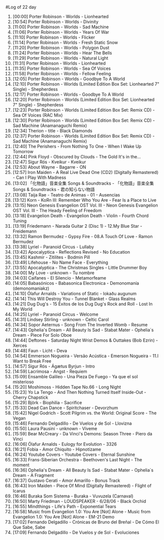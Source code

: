 #Log of 22 day

1. [00:00] Porter Robinson - Worlds - Lionhearted
1. [10:54] Porter Robinson - Worlds - Divinity
1. [11:00] Porter Robinson - Worlds - Sad Machine
1. [11:06] Porter Robinson - Worlds - Years Of War
1. [11:10] Porter Robinson - Worlds - Flicker
1. [11:14] Porter Robinson - Worlds - Fresh Static Snow
1. [11:20] Porter Robinson - Worlds - Polygon Dust
1. [11:24] Porter Robinson - Worlds - Hear The Bells
1. [11:29] Porter Robinson - Worlds - Natural Light
1. [11:31] Porter Robinson - Worlds - Lionhearted
1. [11:35] Porter Robinson - Worlds - Sea Of Voices
1. [11:58] Porter Robinson - Worlds - Fellow Feeling
1. [12:05] Porter Robinson - Worlds - Goodbye To A World
1. [12:10] Porter Robinson - Worlds (Limited Edition Box Set: Lionhearted 7" Single) - Shepherdess
1. [12:17] Porter Robinson - Worlds - Goodbye To A World
1. [12:20] Porter Robinson - Worlds (Limited Edition Box Set: Lionhearted 7" Single) - Shepherdess
1. [12:23] Porter Robinson - Worlds (Limited Edition Box Set: Remix CD) - Sea Of Voices (RAC Mix)
1. [12:30] Porter Robinson - Worlds (Limited Edition Box Set: Remix CD) - Sad Machine (Anamanaguchi Remix)
1. [12:34] Therion - title - Black Diamonds
1. [12:37] Porter Robinson - Worlds (Limited Edition Box Set: Remix CD) - Sad Machine (Anamanaguchi Remix)
1. [12:40] The Perishers - From Nothing To One - When I Wake Up Tomorrow
1. [12:44] Pink Floyd - Obscured by Clouds - The Gold It's in the...
1. [12:47] Sigur Rós - Kveikur - Kveikur
1. [12:53] About Wayne - Bagarre - ON
1. [12:57] Iron Maiden - A Real Live Dead One (CD2) (Digitally Remastered) - Can I Play With Madness
1. [13:02] 「化物語」音楽全集 Songs & Soundtracks - 「化物語」音楽全集 Songs & Soundtracks - 君の知らない物語
1. [13:08] Taija Rae - Teatro de Animas - 01 - Ausencias
1. [13:12] Korn - KoЯn III: Remember Who You Are - Fear Is a Place to Live
1. [13:15] Neon Genesis Evangelion OST Vol. III - Neon Genesis Evangelion OST Vol. III - The Heady Feeling of Freedom
1. [13:18] Evangelion Death - Evangelion Death - Violin - Fourth Chord Tuning
1. [13:19] Friedemann - Narada Guitar 2 (Disc 1) - 12.My Blue Star - Freidemann
1. [13:32] Ramon Bermudez - Gypsy Fire - 08.A Touch Of Love - Ramon Bermudez
1. [13:38] Lyriel - Paranoid Circus - Lullaby
1. [13:42] Apocalyptica - Reflections Revised - No Education
1. [13:45] Kashmir - Zitilites - Bodmin Pill
1. [13:49] Lifehouse - No Name Face - Everything
1. [13:55] Apocalyptica - The Christmas Singles - Little Drummer Boy
1. [14:00] My Love - unknown - Tu nombre
1. [14:03] Caifanes - El Silencio - Metamorfeame
1. [14:05] Babasónicos - Babasonica Electronica - Demonomanía (demonomaniakz)
1. [14:10] Ólafur Arnalds - Variations of Static - lokaðu augunum
1. [14:14] This Will Destroy You - Tunnel Blanket - Glass Realms
1. [14:21] Dug Dug's - 15 Éxitos de los Dug Dug's Rock and Roll - Lost In My World
1. [14:25] Lyriel - Paranoid Circus - Welcome
1. [14:31] Lindsey Stirling - unknown - Celtic Carol
1. [14:34] Sopor Aeternus - Song From The Inverted Womb - Resume
1. [14:43] Ophelia's Dream - All Beauty Is Sad - Stabat Mater - Ophelia´s Dream - Piece For Solo Oboe
1. [14:44] Deftones - Saturday Night Wrist Demos & Outtakes (Bob Ezrin) - Xerces
1. [14:48] Faun - Licht - Deva
1. [14:54] Emmerson Nogueira - Versão Acústica - Emerson Nogueira - 11.I Want to Break Free
1. [14:57] Sigur Rós - Ágætus Byrjun - Intro
1. [14:59] Lacrimosa - Angst - Requiem
1. [15:09] Ensamble Galileo - Una Pieza De Fuego - Ya que el sol misterioso
1. [15:20] Moshimoss - Hidden Tape No.66 - Long Night
1. [15:23] Yo La Tengo - And Then Nothing Turned Itself Inside-Out - Cherry Chapstick
1. [15:29] Björk - Biophilia - Sacrifice
1. [15:33] Dead Can Dance - Spiritchaser - Devorzhum
1. [15:42] Nigel Godrich - Scott Pilgrim vs. the World: Original Score - The Vegan
1. [15:46] Fernando Delgadillo - De Vuelos y de Sol - Llovizna
1. [15:50] Laura Pausini - unknown - Víveme
1. [15:59] Bear McCreary - Da Vinci's Demons: Season Three - Piero da Vinci
1. [16:06] Ólafur Arnalds - Eulogy for Evolution - 3326
1. [16:21] Fobia - Amor Chiquito - Hipnotízame
1. [16:24] Youtube Covers - Youtube Covers - Eternal Sunshine
1. [16:33] Frans-Siberian Orchestra - Beethoven's Last Night - The moment
1. [16:36] Ophelia's Dream - All Beauty Is Sad - Stabat Mater - Ophelia´s Dream - A Fragment
1. [16:37] Gustavo Cerati - Amor Amarillo - Bonus Track
1. [16:43] Iron Maiden - Piece Of Mind (Digitally Remastered) - Flight of Icarus
1. [16:46] Buraka Som Sistema - Buraka - Vuvuzela (Carnaval)
1. [16:50] Marty Friedman - LOUDSPEAKER - 6/28/06 - Black Orchid
1. [16:55] Mindthings - Life's Path - Exponential Tears
1. [16:58] Music from Evangelion 1.0: You Are [Not] Alone - Music from Evangelion 1.0: You Are [Not] Alone - EM-21 Demo
1. [17:02] Fernando Delgadillo - Crónicas de Bruno del Breñal - De Cómo El Que Sabe, Sabe
1. [17:09] Fernando Delgadillo - De Vuelos y de Sol - Evoluciones
